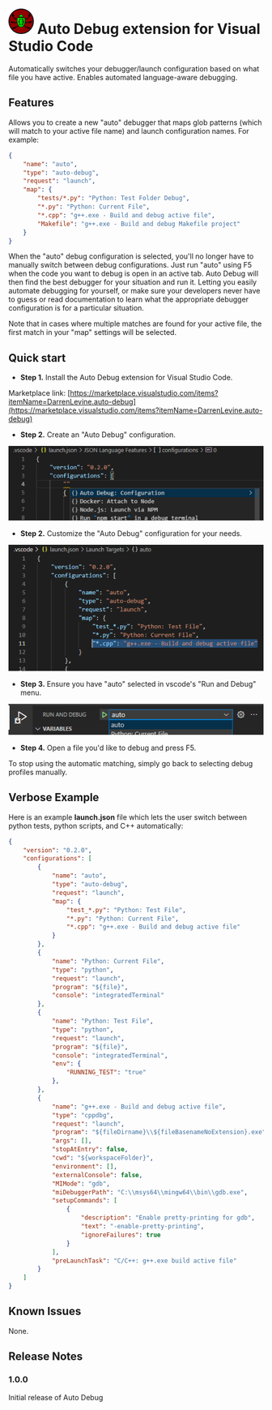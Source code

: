 # <img src="images/auto_debug_icon.png" alt="drawing" width="50"/> Auto Debug extension for Visual Studio Code

Automatically switches your debugger/launch configuration based on what file you have active. Enables automated language-aware debugging.

## Features

Allows you to create a new "auto" debugger that maps glob patterns (which will match to your active file name) and launch configuration names. For example:

```json
{
    "name": "auto",
    "type": "auto-debug",
    "request": "launch",
    "map": {
        "tests/*.py": "Python: Test Folder Debug",
        "*.py": "Python: Current File",
        "*.cpp": "g++.exe - Build and debug active file",
        "Makefile": "g++.exe - Build and debug Makefile project"
    }
}
```

When the "auto" debug configuration is selected, you'll no longer have to manually switch between debug configurations. Just run "auto" using F5 when the code you want to debug is open in an active tab. Auto Debug will then find the best debugger for your situation and run it. Letting you easily automate debugging for yourself, or make sure your developers never have to guess or read documentation to learn what the appropriate debugger configuration is for a particular situation.

Note that in cases where multiple matches are found for your active file, the first match in your "map" settings will be selected.

## Quick start

-   **Step 1.** Install the Auto Debug extension for Visual Studio Code.

Marketplace link: [https://marketplace.visualstudio.com/items?itemName=DarrenLevine.auto-debug](https://marketplace.visualstudio.com/items?itemName=DarrenLevine.auto-debug)

-   **Step 2.** Create an "Auto Debug" configuration.

![create configuration](images/create_configuration.png)

-   **Step 2.** Customize the "Auto Debug" configuration for your needs.

![edit configuration](images/fill_out_configuration.png)

-   **Step 3.** Ensure you have "auto" selected in vscode's "Run and Debug" menu.

![edit configuration](images/select_auto.png)

-   **Step 4.** Open a file you'd like to debug and press F5.

To stop using the automatic matching, simply go back to selecting debug profiles manually.

## Verbose Example

Here is an example **launch.json** file which lets the user switch between python tests, python scripts, and C++ automatically:

```json
{
    "version": "0.2.0",
    "configurations": [
        {
            "name": "auto",
            "type": "auto-debug",
            "request": "launch",
            "map": {
                "test_*.py": "Python: Test File",
                "*.py": "Python: Current File",
                "*.cpp": "g++.exe - Build and debug active file"
            }
        },
        {
            "name": "Python: Current File",
            "type": "python",
            "request": "launch",
            "program": "${file}",
            "console": "integratedTerminal"
        },
        {
            "name": "Python: Test File",
            "type": "python",
            "request": "launch",
            "program": "${file}",
            "console": "integratedTerminal",
            "env": {
                "RUNNING_TEST": "true"
            },
        },
        {
            "name": "g++.exe - Build and debug active file",
            "type": "cppdbg",
            "request": "launch",
            "program": "${fileDirname}\\${fileBasenameNoExtension}.exe",
            "args": [],
            "stopAtEntry": false,
            "cwd": "${workspaceFolder}",
            "environment": [],
            "externalConsole": false,
            "MIMode": "gdb",
            "miDebuggerPath": "C:\\msys64\\mingw64\\bin\\gdb.exe",
            "setupCommands": [
                {
                    "description": "Enable pretty-printing for gdb",
                    "text": "-enable-pretty-printing",
                    "ignoreFailures": true
                }
            ],
            "preLaunchTask": "C/C++: g++.exe build active file"
        }
    ]
}
```

## Known Issues

None.

## Release Notes

### 1.0.0

Initial release of Auto Debug
